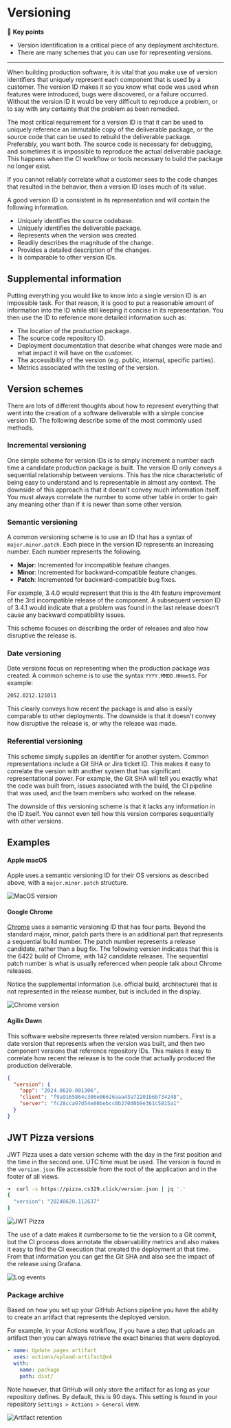 # Versioning

🔑 **Key points**

- Version identification is a critical piece of any deployment architecture.
- There are many schemes that you can use for representing versions.

---

When building production software, it is vital that you make use of version identifiers that uniquely represent each component that is used by a customer. The version ID makes it so you know what code was used when features were introduced, bugs were discovered, or a failure occurred. Without the version ID it would be very difficult to reproduce a problem, or to say with any certainty that the problem as been remedied.

The most critical requirement for a version ID is that it can be used to uniquely reference an immutable copy of the deliverable package, or the source code that can be used to rebuild the deliverable package. Preferably, you want both. The source code is necessary for debugging, and sometimes it is impossible to reproduce the actual deliverable package. This happens when the CI workflow or tools necessary to build the package no longer exist.

If you cannot reliably correlate what a customer sees to the code changes that resulted in the behavior, then a version ID loses much of its value.

A good version ID is consistent in its representation and will contain the following information.

- Uniquely identifies the source codebase.
- Uniquely identifies the deliverable package.
- Represents when the version was created.
- Readily describes the magnitude of the change.
- Provides a detailed description of the changes.
- Is comparable to other version IDs.

## Supplemental information

Putting everything you would like to know into a single version ID is an impossible task. For that reason, it is good to put a reasonable amount of information into the ID while still keeping it concise in its representation. You then use the ID to reference more detailed information such as:

- The location of the production package.
- The source code repository ID.
- Deployment documentation that describe what changes were made and what impact it will have on the customer.
- The accessibility of the version (e.g. public, internal, specific parties).
- Metrics associated with the testing of the version.

## Version schemes

There are lots of different thoughts about how to represent everything that went into the creation of a software deliverable with a simple concise version ID. The following describe some of the most commonly used methods.

### Incremental versioning

One simple scheme for version IDs is to simply increment a number each time a candidate production package is built. The version ID only conveys a sequential relationship between versions. This has the nice characteristic of being easy to understand and is representable in almost any context. The downside of this approach is that it doesn't convey much information itself. You must always correlate the number to some other table in order to gain any meaning other than if it is newer than some other version.

### Semantic versioning

A common versioning scheme is to use an ID that has a syntax of `major.minor.patch`. Each piece in the version ID represents an increasing number. Each number represents the following.

- **Major**: Incremented for incompatible feature changes.
- **Minor**: Incremented for backward-compatible feature changes.
- **Patch**: Incremented for backward-compatible bug fixes.

For example, 3.4.0 would represent that this is the 4th feature improvement of the 3rd incompatible release of the component. A subsequent version ID of 3.4.1 would indicate that a problem was found in the last release doesn't cause any backward compatibility issues.

This scheme focuses on describing the order of releases and also how disruptive the release is.

### Date versioning

Date versions focus on representing when the production package was created. A common scheme is to use the syntax `YYYY.MMDD.HHmmSS`. For example:

```txt
2052.0212.121011
```

This clearly conveys how recent the package is and also is easily comparable to other deployments. The downside is that it doesn't convey how disruptive the release is, or why the release was made.

### Referential versioning

This scheme simply supplies an identifier for another system. Common representations include a Git SHA or Jira ticket ID. This makes it easy to correlate the version with another system that has significant representational power. For example, the Git SHA will tell you exactly what the code was built from, issues associated with the build, the CI pipeline that was used, and the team members who worked on the release.

The downside of this versioning scheme is that it lacks any information in the ID itself. You cannot even tell how this version compares sequentially with other versions.

## Examples

#### Apple macOS

Apple uses a semantic versioning ID for their OS versions as described above, with a `major.minor.patch` structure.

![MacOS version](macOsVersion.png)

#### Google Chrome

[Chrome](https://www.chromium.org/developers/version-numbers/) uses a semantic versioning ID that has four parts. Beyond the standard major, minor, patch parts there is an additional part that represents a sequential build number. The patch number represents a release candidate, rather than a bug fix. The following version indicates that this is the 6422 build of Chrome, with 142 candidate releases. The sequential patch number is what is usually referenced when people talk about Chrome releases.

Notice the supplemental information (i.e. official build, architecture) that is not represented in the release number, but is included in the display.

![Chrome version](chromeVersion.png)

#### Agilix Dawn

This software website represents three related version numbers. First is a date version that represents when the version was built, and then two component versions that reference repository IDs. This makes it easy to correlate how recent the release is to the code that actually produced the production deliverable.

```json
{
  "version": {
    "app": "2024.0620.001306",
    "client": "f9a9165864c306e06626aaa43a72201b6b734248",
    "server": "fc28cca97d54e80bebcc0b270d0b9e361c5815a1"
  }
}
```

## JWT Pizza versions

JWT Pizza uses a date version scheme with the day in the first position and the time in the second one. UTC time must be used. The version is found in the `version.json` file accessible from the root of the application and in the footer of all views.

```sh
➜  curl -s https://pizza.cs329.click/version.json | jq '.'
{
  "version": "20240620.112637"
}
```

![JWT Pizza](jwtPizzaVersion.png)

The use of a date makes it cumbersome to tie the version to a Git commit, but the CI process does annotate the observability metrics and also makes it easy to find the CI execution that created the deployment at that time. From that information you can get the Git SHA and also see the impact of the release using Grafana.

![Log events](logEvents.png)

### Package archive

Based on how you set up your GitHub Actions pipeline you have the ability to create an artifact that represents the deployed version.

For example, in your Actions workflow, if you have a step that uploads an artifact then you can always retrieve the exact binaries that were deployed.

```yml
- name: Update pages artifact
  uses: actions/upload-artifact@v4
  with:
    name: package
    path: dist/
```

Note however, that GitHub will only store the artifact for as long as your repository defines. By default, this is 90 days. This setting is found in your repository `Settings > Actions > General` view.

![Artifact retention](artifactRetention.png)
